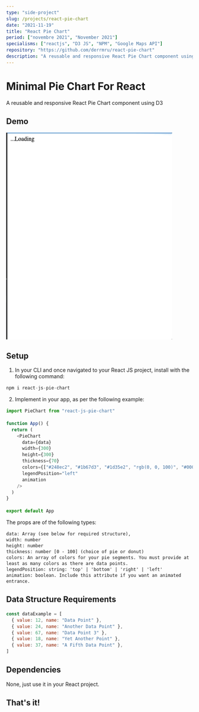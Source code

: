 ```yaml
---
type: "side-project"
slug: /projects/react-pie-chart
date: "2021-11-19"
title: "React Pie Chart"
period: ["novembre 2021", "November 2021"]
specialisms: ["reactjs", "D3 JS", "NPM", "Google Maps API"]
repository: "https://github.com/derrmru/react-pie-chart"
description: "A reusable and responsive React Pie Chart component using D3."
---
```


# Minimal Pie Chart For React

A reusable and responsive React Pie Chart component using D3

## Demo

![demo](https://raw.githubusercontent.com/derrmru/react-pie-chart/master/resources/example.gif)

## Setup

1. In your CLI and once navigated to your React JS project, install with the following command:

```javascript
npm i react-js-pie-chart
```

2. Implement in your app, as per the following example:

```javascript
import PieChart from "react-js-pie-chart"

function App() {
  return (
    <PieChart
      data={data}
      width={300}
      height={300}
      thickness={70}
      colors={["#248ec2", "#1b67d3", "#1d35e2", "rgb(0, 0, 100)", "#000000"]}
      legendPosition="left"
      animation
    />
  )
}

export default App
```

The props are of the following types:

```
data: Array (see below for required structure),
width: number
height: number
thickness: number [0 - 100] (choice of pie or donut)
colors: An array of colors for your pie segments. You must provide at least as many colors as there are data points.
legendPosition: string: 'top' | 'bottom' | 'right' | 'left'
animation: boolean. Include this attribute if you want an animated entrance.
```

## Data Structure Requirements

```javascript
const dataExample = [
  { value: 12, name: "Data Point" },
  { value: 24, name: "Another Data Point" },
  { value: 67, name: "Data Point 3" },
  { value: 18, name: "Yet Another Point" },
  { value: 37, name: "A Fifth Data Point" },
]
```

## Dependencies

None, just use it in your React project.

## That's it!
